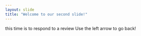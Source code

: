 ```yaml
---
layout: slide
title: "Welcome to our second slide!"
---
```

this time is to respond to a review
Use the left arrow to go back!
